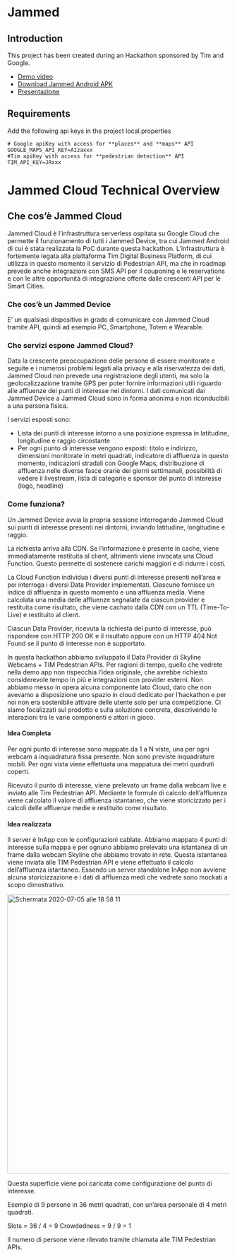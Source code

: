 # Jammed

## Introduction
This project has been created during an Hackathon sponsored by Tim and Google.

- [Demo video](https://github.com/MoonCoders/jammed/releases/download/v1.0.0/demo_video.mp4)
- [Download Jammed Android APK](https://github.com/MoonCoders/jammed/releases/download/v1.0.0/jammed.apk)
- [Presentazione](https://github.com/MoonCoders/jammed/releases/download/v1.0.0/JAMMED.pdf)

##  Requirements

Add the following api keys in the project local.properties
```
# Google apiKey with access for **places** and **maps** API
GOOGLE_MAPS_API_KEY=AIzaxxx 
#Tim apiKey with access for **pedestrian detection** API
TIM_API_KEY=JRxxx
 ```
 
# Jammed Cloud Technical Overview

## Che cos’è Jammed Cloud

Jammed Cloud è l’infrastruttura serverless ospitata su Google Cloud che permette il funzionamento di tutti i Jammed Device, tra cui Jammed Android di cui è stata realizzata la PoC durante questa hackathon. L’infrastruttura è fortemente legata alla piattaforma Tim Digital Business Platform, di cui utilizza in questo momento il servizio di Pedestrian API, ma che in roadmap prevede anche integrazioni con SMS API per il couponing e le reservations e con le altre opportunità di integrazione offerte dalle crescenti API per le Smart Cities.

### Che cos’è un Jammed Device
E’ un qualsiasi dispositivo in grado di comunicare con Jammed Cloud tramite API, quindi ad esempio PC, Smartphone, Totem e Wearable.

### Che servizi espone Jammed Cloud?
Data la crescente preoccupazione delle persone di essere monitorate e seguite e i numerosi problemi legati alla privacy e alla riservatezza dei dati, Jammed Cloud non prevede una registrazione degli utenti, ma solo la geolocalizzazione tramite GPS per poter fornire informazioni utili riguardo alle affluenze dei punti di interesse nei dintorni. I dati comunicati dai Jammed Device a Jammed Cloud sono in forma anonima e non riconducibili a una persona fisica.

I servizi esposti sono:

- Lista dei punti di interesse intorno a una posizione espressa in latitudine, longitudine e raggio circostante
- Per ogni punto di interesse vengono esposti: titolo e indirizzo, dimensioni monitorate in metri quadrati, indicatore di affluenza in questo momento, indicazioni stradali con Google Maps, distribuzione di affluenza nelle diverse fasce orarie dei giorni settimanali, possibilità di vedere il livestream, lista di categorie e sponsor del punto di interesse (logo, headline)

### Come funziona?
Un Jammed Device avvia la propria sessione interrogando Jammed Cloud sui punti di interesse presenti nei dintorni, inviando latitudine, longitudine e raggio. 

La richiesta arriva alla CDN. Se l’informazione è presente in cache, viene immediatamente restituita al client, altrimenti viene invocata una Cloud Function. Questo permette di sostenere carichi maggiori e di ridurre i costi.

La Cloud Function individua i diversi punti di interesse presenti nell’area e poi interroga i diversi Data Provider implementati. Ciascuno fornisce un indice di affluenza in questo momento e una affluenza media. Viene calcolata una media delle affluenze segnalate da ciascun provider e restituita come risultato, che viene cachato dalla CDN con un TTL (Time-To-Live) e restituito al client.

Ciascun Data Provider, ricevuta la richiesta del punto di interesse, può rispondere con HTTP 200 OK e il risultato oppure con un HTTP 404 Not Found se il punto di interesse non è supportato.

In questa hackathon abbiamo sviluppato il Data Provider di Skyline Webcams + TIM Pedestrian APIs. Per ragioni di tempo, quello che vedrete nella demo app non rispecchia l’idea originale, che avrebbe richiesto considerevole tempo in più e integrazioni con provider esterni. Non abbiamo messo in opera alcuna componente lato Cloud, dato che non avevamo a disposizione uno spazio in cloud dedicato per l’hackathon e per noi non era sostenibile attivare delle utente solo per una competizione. Ci siamo focalizzati sul prodotto e sulla soluzione concreta, descrivendo le interazioni tra le varie componenti e attori in gioco.

#### Idea Completa
Per ogni punto di interesse sono mappate da 1 a N viste, una per ogni webcam a inquadratura fissa presente. Non sono previste inquadrature mobili.
Per ogni vista viene effettuata una mappatura dei metri quadrati coperti.

Ricevuto il punto di interesse, viene prelevato un frame dalla webcam live e inviato alle Tim Pedestrian API. Mediante le formule di calcolo dell’affluenza viene calcolato il valore di affluenza istantaneo, che viene storicizzato per i calcoli delle affluenze medie e restituito come risultato.

#### Idea realizzata
Il server è InApp con le configurazioni cablate. Abbiamo mappato 4 punti di interesse sulla mappa e per ognuno abbiamo prelevato una istantanea di un frame dalla webcam Skyline che abbiamo trovato in rete. Questa istantanea viene inviata alle TIM Pedestrian API e viene effettuato il calcolo dell’affluenza istantaneo. Essendo un server standalone InApp non avviene alcuna storicizzazione e i dati di affluenza medi che vedrete sono mockati a scopo dimostrativo.

<img width="631" alt="Schermata 2020-07-05 alle 18 58 11" src="https://user-images.githubusercontent.com/16792495/86537721-8ff7d100-bef1-11ea-8f12-d54ccfef6c14.png">

Questa superficie viene poi caricata come configurazione del punto di interesse.

Esempio di 9 persone in 36 metri quadrati, con un’area personale di 4 metri quadrati.

Slots = 36 / 4 = 9
Crowdedness = 9 / 9 = 1

Il numero di persone viene rilevato tramite chiamata alle TIM Pedestrian APIs.


